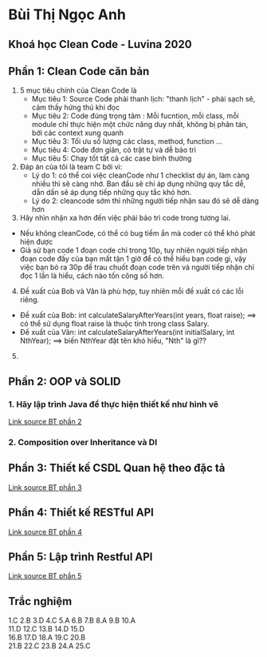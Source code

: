 # Bùi Thị Ngọc Anh
## Khoá học Clean Code - Luvina 2020


## Phần 1: Clean Code căn bản
1. 5 mục tiêu chính của Clean Code là
   - Mục tiêu 1: Source Code phải thanh lịch: "thanh lịch" - phải sạch sẽ, cảm thấy hứng thú khi đọc
   - Mục tiêu 2: Code đúng trọng tâm : Mỗi fucntion, mỗi class, mỗi module chỉ thực hiện một chức năng duy nhất, không bị phân tán, bởi các context xung quanh
   - Mục tiêu 3: Tối ưu số lượng các class, method, function ...
   - Mục tiêu 4: Code đơn giản, có trật tự và dễ bảo trì
   - Mục tiêu 5: Chạy tốt tất cả các case bình thường
2. Đáp án của tôi là team C bởi vì:
   - Lý do 1: có thể coi việc cleanCode như 1 checklist dự án, làm càng nhiều thì sẽ càng nhớ. Ban đầu sẽ chỉ áp dụng những quy tắc dễ, dẫn dần sẽ áp dụng tiếp những quy tắc khó hơn.
   - Lý do 2: cleancode sớm thì những người tiếp nhận sau đó sẽ dễ dàng hơn
3. Hãy nhìn nhận xa hơn đến việc phải bảo trì code trong tương lai.
- Nếu không cleanCode, có thể có bug tiềm ẩn mà coder có thể khó phát hiện được
- Giả sử bạn code 1 đoạn code chỉ trong 10p, tuy nhiên người tiếp nhận đoạn code đấy của bạn mất tận 1 giờ để có thể hiểu bạn code gì,
vậy việc bạn bỏ ra 30p để trau chuốt đoạn code trên và người tiếp nhận chỉ đọc 1 lần là hiểu, cách nào tốn công số hơn.
4. Đề xuất của Bob và Vân là phù hợp, tuy nhiên mỗi đề xuất có các lỗi riêng.
- Đề xuất của Bob: int calculateSalaryAfterYears(int years, float raise);
==> có thể sử dụng float raise là thuộc tính trong class Salary.
- Đề xuất của Vân: int calculateSalaryAfterYears(int initialSalary, int NthYear);
==> biến NthYear đặt tên khó hiểu, "Nth" là gì??
5.

## Phần 2: OOP và SOLID
### 1. Hãy lập trình Java để thực hiện thiết kế như hình vẽ
[Link source BT phần 2](https://github.com/ngocanhbk/CleanCodeHomework/tree/master/FinalProjects/Phan%202)

### 2. Composition over Inheritance và DI

## Phần 3: Thiết kế CSDL Quan hệ theo đặc tả
[Link source BT phần 3](https://github.com/ngocanhbk/CleanCodeHomework/tree/master/FinalProjects/Phan%203)

## Phần 4: Thiết kế RESTful API
[Link source BT phần 4](https://github.com/ngocanhbk/CleanCodeHomework/tree/master/FinalProjects/Phan%204/Excercise4)

## Phần 5: Lập trình Restful API
[Link source BT phần 5](https://github.com/ngocanhbk/CleanCodeHomework/tree/master/FinalProjects/Phan%205/Excercise5)

## Trắc nghiệm
1.C		2.B		3.D		4.C		5.A	
6.B		7.B		8.A		9.B		10.A	
11.D	12.C	13.B	14.D	15.D	
16.B	17.D	18.A	19.C	20.B	
21.B	22.C	23.B	24.A	25.C	
